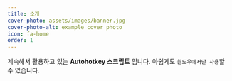 ```yaml
---
title: 소개
cover-photo: assets/images/banner.jpg
cover-photo-alt: example cover photo
icon: fa-home
order: 1
---
```


계속해서 활용하고 있는 **Autohotkey 스크립트** 입니다.
아쉽게도 `윈도우에서만 사용`할 수 있습니다.
